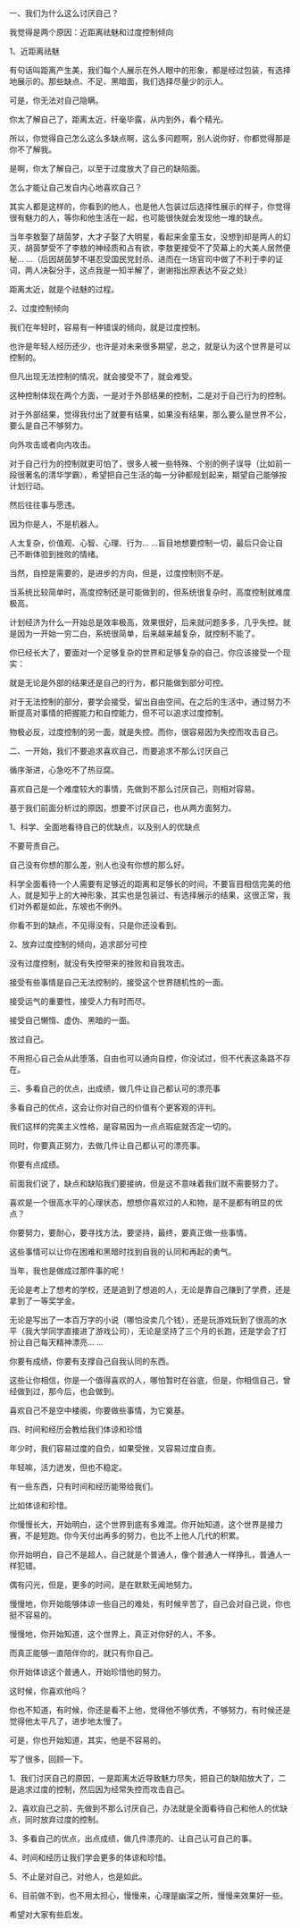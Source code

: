 一、我们为什么这么讨厌自己？

我觉得是两个原因：近距离祛魅和过度控制倾向

1、近距离祛魅

有句话叫距离产生美，我们每个人展示在外人眼中的形象，都是经过包装，有选择地展示的。那些缺点、不足、黑暗面，我们选择尽量少的示人。

可是，你无法对自己隐瞒。

你太了解自己了，距离太近，纤毫毕露，从内到外，看个精光。

所以，你觉得自己怎么这么多缺点啊，这么多问题啊，别人说你好，你都觉得那是你不了解我。

是啊，你太了解自己，以至于过度放大了自己的缺陷面。

怎么才能让自己发自内心地喜欢自己？

其实人都是这样的，你看到的他人，也是他人包装过后选择性展示的样子，你觉得很有魅力的人，等你和他生活在一起，也可能很快就会发现他一堆的缺点。

当年李敖娶了胡茵梦，大才子娶了大明星，看起来金童玉女，没想到却是两人的幻灭，胡茵梦受不了李敖的神经质和占有欲，李敖更接受不了荧幕上的大美人居然便秘... ...（后因胡茵梦不堪忍受国民党封杀、进而在一场官司中做了不利于李的证词，两人决裂分手，这点我是一知半解了，谢谢指出原表达不妥之处）

距离太近，就是个祛魅的过程。

2、过度控制倾向

我们在年轻时，容易有一种错误的倾向，就是过度控制。

也许是年轻人经历还少，也许是对未来很多期望，总之，就是认为这个世界是可以控制的。

但凡出现无法控制的情况，就会接受不了，就会难受。

这种控制体现在两个方面，一是对于外部结果的控制，二是对于自己行为的控制。

对于外部结果，觉得我付出了就要有结果，如果没有结果，那么要么是世界不公，要么是自己不够努力。

向外攻击或者向内攻击。

对于自己行为的控制就更可怕了，很多人被一些特殊、个别的例子误导（比如前一段很著名的清华学霸），希望把自己生活的每一分钟都规划起来，期望自己能够按计划行动。

然后往往事与愿违。

因为你是人，不是机器人。

人太复杂，价值观、心智、心理、行为... ...盲目地想要控制一切，最后只会让自己不断体验到挫败的情绪。

当然，自控是需要的，是进步的方向，但是，过度控制则不是。

当系统比较简单时，高度控制还是可能做到的，但系统很复杂时，高度控制就难度极高。

计划经济为什么一开始总是效率极高，效果很好，后来就问题多多，几乎失控。就是因为一开始一穷二白，系统很简单，后来越来越复杂，就控制不能了。

你已经长大了，要面对一个足够复杂的世界和足够复杂的自己，你应该接受一个现实：

就是无论是外部的结果还是自己的行为，都只能做到部分可控。

对于无法控制的部分，要学会接受，留出自由空间。在之后的生活中，通过努力不断提高对事情的把握能力和自控能力，但不可以追求过度控制。

物极必反，过度控制的另一面，就是失控。而你，很容易因为失控而攻击自己。

二、一开始，我们不要追求喜欢自己，而要追求不那么讨厌自己

循序渐进，心急吃不了热豆腐。

喜欢自己是一个难度较大的事情，先做到不那么讨厌自己，则相对容易。

基于我们前面分析过的原因，想要不讨厌自己，也从两方面努力。

1、科学、全面地看待自己的优缺点，以及别人的优缺点

不要苛责自己。

自己没有你想的那么差，别人也没有你想的那么好。

科学全面看待一个人需要有足够近的距离和足够长的时间，不要盲目相信完美的他人，就是知乎上的大神形象，其实也是包装过、有选择展示的结果，这很正常，我们对外都是如此，东坡也不例外。

你看不到的缺点，不见得没有，只是你还没看到。

2、放弃过度控制的倾向，追求部分可控

没有过度控制，就没有失控带来的挫败和自我攻击。

接受有些事情是自己无法控制的，接受这个世界随机性的一面。

接受运气的重要性，接受人力有时而尽。

接受自己懒惰、虚伪、黑暗的一面。

放过自己。

不用担心自己会从此堕落，自由也可以通向自控，你没试过，但不代表这条路不存在。

三、多看自己的优点，出成绩，做几件让自己都认可的漂亮事

多看自己的优点，这会让你对自己的价值有个更客观的评判。

我们这样的完美主义性格，是容易因为一点点瑕疵就否定一切的。

同时，你要真正努力，去做几件让自己都认可的漂亮事。

你要有点成绩。

前面我们说了，缺点和缺陷我们要接纳，但是这不意味着我们就不需要努力了。

喜欢是一个很高水平的心理状态，想想你喜欢过的人和物，是不是都有明显的优点？

你要努力，要耐心，要寻找方法，要坚持，最终，要真正做一些事情。

这些事情可以让你在困难和黑暗时找到自我的认同和再起的勇气。

当年，我也是做成过那件事的呢！

无论是考上了想考的学校，还是追到了想追的人，无论是靠自己赚到了学费，还是拿到了一等奖学金。

无论是写出了一本百万字的小说（哪怕没卖几个钱），还是玩游戏玩到了很高的水平（我大学同学直接进了游戏公司），无论是坚持了三个月的长跑，还是学会了打扮让自己每天精神漂亮... ...

你要有成绩，你要有支撑自己自我认同的东西。

这些让你相信，你是一个值得喜欢的人，哪怕暂时在谷底，但是，你相信自己，曾经做到过，那今后，也会做到。

喜欢自己不是空中楼阁，你要做些事情，为它奠基。

四、时间和经历会教给我们体谅和珍惜

年少时，我们容易过度的自负，如果受挫，又容易过度自责。

年轻嘛，活力迸发，但也不稳定。

有一些东西，只有时间和经历能带给我们。

比如体谅和珍惜。

你慢慢长大，开始明白，这个世界到底有多难混。你开始知道，这个世界是接力赛，不是短跑。你今天付出再多的努力，也比不上他人几代的积累。

你开始明白，自己不是超人，自己就是个普通人，像个普通人一样挣扎，普通人一样犯错。

偶有闪光，但是，更多的时间，是在默默无闻地努力。

慢慢地，你开始能够体谅一些自己的难处，有时候辛苦了，自己会对自己说，你也挺不容易的。

慢慢地，你开始知道，这个世界上，真正对你好的人，不多。

而真正能够一直陪伴你的，就只有你自己。

你开始体谅这个普通人，开始珍惜他的努力。

这时候，你喜欢他吗？

你也不知道，有时候，你还是看不上他，觉得他不够优秀，不够努力，有时候还是觉得他太平凡了，进步地太慢了。

可是，你也开始知道，其实，他是不容易的。

写了很多，回顾一下。

1、我们讨厌自己的原因，一是距离太近导致魅力尽失，把自己的缺陷放大了，二是追求过度的控制，然后因为经常失控而攻击自己。

2、喜欢自己之前，先做到不那么讨厌自己，办法就是全面看待自己和他人的优缺点，同时放弃过度的控制。

3、多看自己的优点，出点成绩，做几件漂亮的、让自己认可自己的事。

4、时间和经历让我们学会更多的体谅和珍惜。

5、不止是对自己，对他人，也是如此。

6、目前做不到，也不用太担心，慢慢来，心理是幽深之所，慢慢来效果好一些。

希望对大家有些启发。